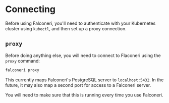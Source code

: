 # Connecting

Before using Falconeri, you'll need to authenticate with your Kubernetes cluster using `kubectl`, and then set up a proxy connection.

## `proxy`

Before doing anything else, you will need to connect to Flaconeri using the `proxy` command:

```sh
falconeri proxy
```

This currently maps Falconeri's PostgreSQL server to `localhost:5432`. In the future, it may also map a second port for access to a Falconeri server.

You will need to make sure that this is running every time you use Falconeri.
